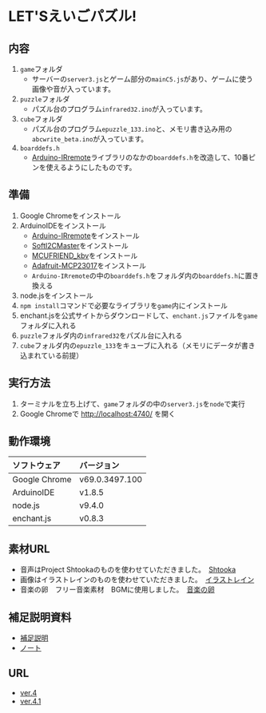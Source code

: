 # LET'Sえいごパズル!

## 内容

1. `game`フォルダ
	- サーバーの`server3.js`とゲーム部分の`mainC5.js`があり、ゲームに使う画像や音が入っています。
2. `puzzle`フォルダ
    - パズル台のプログラム`infrared32.ino`が入っています。
3. `cube`フォルダ
    - パズル台のプログラム`epuzzle_133.ino`と、メモリ書き込み用の`abcwrite_beta.ino`が入っています。
4. `boarddefs.h`
    - [Arduino-IRremote](https://github.com/z3t0/Arduino-IRremote)ライブラリのなかの`boarddefs.h`を改造して、10番ピンを使えるようにしたものです。

## 準備

1. Google Chromeをインストール
2. ArduinoIDEをインストール
    - [Arduino-IRremote](https://github.com/z3t0/Arduino-IRremote)をインストール
    - [SoftI2CMaster](https://github.com/felias-fogg/SoftI2CMaster)をインストール
    - [MCUFRIEND_kbv](https://github.com/prenticedavid/MCUFRIEND_kbv)をインストール
    - [Adafruit-MCP23017](https://github.com/adafruit/Adafruit-MCP23017-Arduino-Library)をインストール
    - `Arduino-IRremote`の中の`boarddefs.h`をフォルダ内の`boarddefs.h`に置き換える
3. node.jsをインストール
4. `npm install`コマンドで必要なライブラリを`game`内にインストール
5. enchant.jsを公式サイトからダウンロードして、`enchant.js`ファイルを`game`フォルダに入れる
6. `puzzle`フォルダ内の`infrared32`をパズル台に入れる
7. `cube`フォルダ内の`epuzzle_133`をキューブに入れる（メモリにデータが書き込まれている前提）

## 実行方法

1. ターミナルを立ち上げて、`game`フォルダの中の`server3.js`を`node`で実行
2. Google Chromeで [http://localhost:4740/](http://localhost:4740/) を開く

## 動作環境

|   ソフトウェア  |  バージョン  |
|:--------------|:---------------|
| Google Chrome | v69.0.3497.100 |
| ArduinoIDE    | v1.8.5         |
| node.js       | v9.4.0         |
| enchant.js    | v0.8.3         |

## 素材URL

- 音声はProject Shtookaのものを使わせていただきました。　[Shtooka](http://swac-collections.org/download.php)
- 画像はイラストレインのものを使わせていただきました。　[イラストレイン](https://illustrain.com/)
- 音楽の卵　フリー音楽素材　BGMに使用しました。　[音楽の卵](http://ontama-m.com/ongaku_kawaii.html)

## 補足説明資料

- [補足説明](https://github.com/shotaro27/LetsEigoPuzzle/blob/master/letseigo.pdf)
- [ノート](https://github.com/shotaro27/LetsEigoPuzzle/blob/master/eigonote.pdf)

## URL

- [ver.4](https://youtu.be/NaKyxNWOZd4)
- [ver.4.1](https://youtu.be/6gHKgkAUkWE)